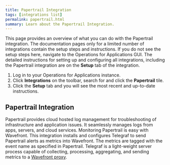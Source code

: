 ```yaml
---
title: Papertrail Integration
tags: [integrations list]
permalink: papertrail.html
summary: Learn about the Papertrail Integration.
---
```


This page provides an overview of what you can do with the Papertrail integration. The documentation pages only for a limited number of integrations contain the setup steps and instructions. If you do not see the setup steps here, navigate to the Operations for Applications GUI. The detailed instructions for setting up and configuring all integrations, including the Papertrail integration are on the **Setup** tab of the integration.

1. Log in to your Operations for Applications instance. 
2. Click **Integrations** on the toolbar, search for and click the **Papertrail** tile. 
3. Click the **Setup** tab and you will see the most recent and up-to-date instructions.

## Papertrail Integration

Papertrail provides cloud hosted log management for troubleshooting of infrastructure and application issues. It seamlessly manages logs from apps, servers, and cloud services. Monitoring Papertrail is easy with Wavefront. This integration installs and configures Telegraf to send Papertrail alerts as metrics into Wavefront. The metrics are tagged with the event name as specified in Papertrail.
Telegraf is a light-weight server process capable of collecting, processing, aggregating, and sending metrics to a [Wavefront proxy](https://docs.wavefront.com/proxies.html).




